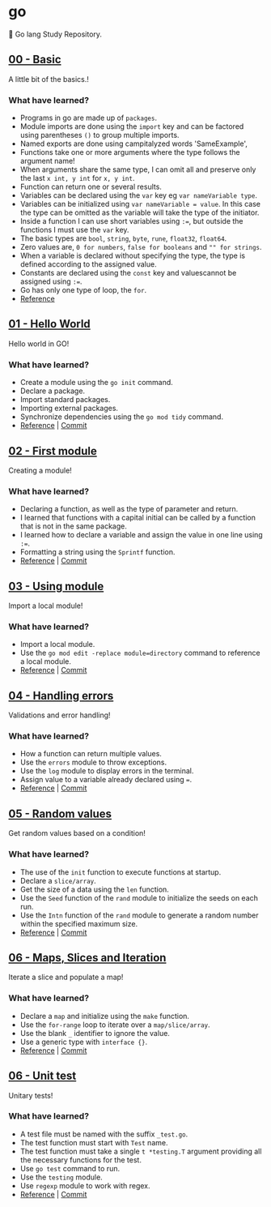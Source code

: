 # go

🐨 Go lang Study Repository.

## [00 - Basic](https://go.dev/tour/basics/1)

A little bit of the basics.!

### What have learned?

- Programs in go are made up of `packages`.
- Module imports are done using the `import` key and can be factored using parentheses `()` to group multiple imports.
- Named exports are done using campitalyzed words 'SameExample',
- Functions take one or more arguments where the type follows the argument name!
- When arguments share the same type, I can omit all and preserve only the last `x int, y int` for `x, y int`.
- Function can return one or several results.
- Variables can be declared using the `var` key eg `var nameVariable type`.
- Variables can be initialized using `var nameVariable = value`. In this case the type can be omitted as the variable will take the type of the initiator.
- Inside a function I can use short variables using `:=`, but outside the functions I must use the `var` key.
- The basic types are `bool`, `string`, `byte`, `rune`, `float32`, `float64`.
- Zero values ​​are, `0 for numbers`, `false for booleans` and `"" for strings`.
- When a variable is declared without specifying the type, the type is defined according to the assigned value.
- Constants are declared using the `const` key and values ​​cannot be assigned using `:=`.
- Go has only one type of loop, the `for`.
- [Reference](https://go.dev/tour/welcome/1)

## [01 - Hello World](https://github.com/koffelab/go/tree/main/hello)

Hello world in GO!

### What have learned?

- Create a module using the `go init` command.
- Declare a package.
- Import standard packages.
- Importing external packages.
- Synchronize dependencies using the `go mod tidy` command.
- [Reference](https://go.dev/doc/tutorial/getting-started) | [Commit](https://github.com/klaby/go/commit/812b96bf8aa4c0d41e88b5f6e05fee54cabf6431)

## [02 - First module](https://github.com/koffelab/go/tree/main/greetings)

Creating a module!

### What have learned?

- Declaring a function, as well as the type of parameter and return.
- I learned that functions with a capital initial can be called by a function that is not in the same package.
- I learned how to declare a variable and assign the value in one line using `:=`.
- Formatting a string using the `Sprintf` function.
- [Reference](https://go.dev/doc/tutorial/create-module) | [Commit](https://github.com/klaby/go/commit/751aab00017996da2366dbe6feb64b5e00dcb28b)

## [03 - Using module](https://github.com/koffelab/go/tree/main/hello-named)

Import a local module!

### What have learned?

- Import a local module.
- Use the `go mod edit -replace module=directory` command to reference a local module.
- [Reference](https://go.dev/doc/tutorial/call-module-code) | [Commit](https://github.com/klaby/go/commit/7c57b0b3a55113df24a4e1f457ef5730826dfdb4)

## [04 - Handling errors](https://github.com/koffelab/go/tree/main/hello-named)

Validations and error handling!

### What have learned?

- How a function can return multiple values.
- Use the `errors` module to throw exceptions.
- Use the `log` module to display errors in the terminal.
- Assign value to a variable already declared using `=`.
- [Reference](https://go.dev/doc/tutorial/handle-errors) | [Commit](https://github.com/klaby/go/commit/694badb1dd2c5f6adc0e0be4b7c1a9a3153eabbe)

## [05 - Random values](https://github.com/koffelab/go/tree/main/greetings)

Get random values based on a condition!

### What have learned?

- The use of the `init` function to execute functions at startup.
- Declare a `slice/array`.
- Get the size of a data using the `len` function.
- Use the `Seed` function of the `rand` module to initialize the seeds on each run.
- Use the `Intn` function of the `rand` module to generate a random number within the specified maximum size.
- [Reference](https://go.dev/doc/tutorial/random-greeting) | [Commit](https://github.com/klaby/go/commit/65fb916c7b962cac13a8e950569bbbb95b7399ab)

## [06 - Maps, Slices and Iteration](https://github.com/koffelab/go/tree/main/greetings)

Iterate a slice and populate a map!

### What have learned?

- Declare a `map` and initialize using the `make` function.
- Use the `for-range` loop to iterate over a `map/slice/array`.
- Use the blank `_` identifier to ignore the value.
- Use a generic type with `interface {}`.
- [Reference](https://go.dev/doc/tutorial/greetings-multiple-people) | [Commit](https://github.com/klaby/go/commit/a4c424c7bce4b37567543f870050763fe39e32fd)

## [06 - Unit test](https://github.com/koffelab/go/tree/main/greetings)

Unitary tests!

### What have learned?

- A test file must be named with the suffix `_test.go`.
- The test function must start with `Test` name.
- The test function must take a single `t *testing.T` argument providing all the necessary functions for the test.
- Use `go test` command to run.
- Use the `testing` module.
- Use `regexp` module to work with regex.
- [Reference](https://go.dev/doc/tutorial/add-a-test) | [Commit](https://github.com/klaby/go/commit/0438fd2ead28334d735c48c4660c899a0ce51c3d)
